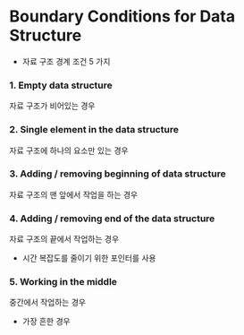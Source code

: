 # Boundary Conditions for Data Structure
- 자료 구조 경계 조건 5 가지

### 1. Empty data structure

자료 구조가 비어있는 경우

### 2. Single element in the data structure

자료 구조에 하나의 요소만 있는 경우

### 3. Adding / removing beginning of data structure

자료 구조의 맨 앞에서 작업을 하는 경우

### 4. Adding / removing end of the data structure

자료 구조의 끝에서 작업하는 경우

- 시간 복잡도를 줄이기 위한 포인터를 사용

### 5. Working in the middle

중간에서 작업하는 경우

- 가장 흔한 경우
